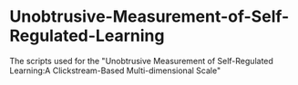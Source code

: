# Unobtrusive-Measurement-of-Self-Regulated-Learning
The scripts used for the "Unobtrusive Measurement of Self-Regulated Learning:A Clickstream-Based Multi-dimensional Scale"
